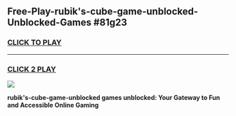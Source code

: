 
## Free-Play-rubik's-cube-game-unblocked-Unblocked-Games #81g23
<h3>
<a href="https://news.freeplayer.one?title=rubik's-cube-game-unblocked&ref=8M">CLICK TO PLAY</a></h3>
<hr>

<h3>
<a href="https://news.freeplayer.one?title=rubik's-cube-game-unblocked&ref=8M">CLICK 2 PLAY</a>
  
</h3>

<a href="https://news.freeplayer.one?title=rubik's-cube-game-unblocked&ref=8M"><img src="https://clearcache.store/games.png"></a>


**rubik's-cube-game-unblocked games unblocked: Your Gateway to Fun and Accessible Online Gaming**
